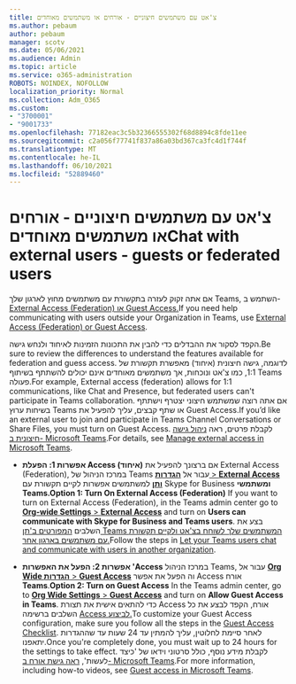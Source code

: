 ```yaml
---
title: צ'אט עם משתמשים חיצוניים - אורחים או משתמשים מאוחדים
ms.author: pebaum
author: pebaum
manager: scotv
ms.date: 05/06/2021
ms.audience: Admin
ms.topic: article
ms.service: o365-administration
ROBOTS: NOINDEX, NOFOLLOW
localization_priority: Normal
ms.collection: Adm_O365
ms.custom:
- "3700001"
- "9001733"
ms.openlocfilehash: 77182eac3c5b32366555302f68d8894c8fde11ee
ms.sourcegitcommit: c2a056f77741f837a86a03bd367ca3fc4d1f744f
ms.translationtype: MT
ms.contentlocale: he-IL
ms.lasthandoff: 06/10/2021
ms.locfileid: "52889460"
---
```

# <a name="chat-with-external-users---guests-or-federated-users"></a><span data-ttu-id="ddf72-102">צ'אט עם משתמשים חיצוניים - אורחים או משתמשים מאוחדים</span><span class="sxs-lookup"><span data-stu-id="ddf72-102">Chat with external users - guests or federated users</span></span>

<span data-ttu-id="ddf72-103">אם אתה זקוק לעזרה בתקשורת עם משתמשים מחוץ לארגון שלך Teams, השתמש ב- [External Access (Federation) או Guest Access.](/microsoftteams/manage-external-access#external-access-vs-guest-access)</span><span class="sxs-lookup"><span data-stu-id="ddf72-103">If you need help communicating with users outside your Organization in Teams, use [External Access (Federation) or Guest Access](/microsoftteams/manage-external-access#external-access-vs-guest-access).</span></span>

<span data-ttu-id="ddf72-104">הקפד לסקור את ההבדלים כדי להבין את התכונות הזמינות לאיחוד ולנחש גישה.</span><span class="sxs-lookup"><span data-stu-id="ddf72-104">Be sure to review the differences to understand the features available for federation and guess access.</span></span> <span data-ttu-id="ddf72-105">לדוגמה, גישה חיצונית (איחוד) מאפשרת תקשורת של 1:1, כמו צ'אט ונוכחות, אך משתמשים מאוחדים אינם יכולים להשתתף בשיתוף Teams פעולה.</span><span class="sxs-lookup"><span data-stu-id="ddf72-105">For example, External access (federation) allows for 1:1 communications, like Chat and Presence, but federated users can't participate in Teams collaboration.</span></span> <span data-ttu-id="ddf72-106">אם אתה רוצה שמשתמש חיצוני יצטרף וישתתף בשיחות ערוץ Teams או שתף קבצים, עליך להפעיל את Guest Access.</span><span class="sxs-lookup"><span data-stu-id="ddf72-106">If you’d like an external user to join and participate in Teams Channel Conversations or Share Files, you must turn on Guest Access.</span></span> <span data-ttu-id="ddf72-107">לקבלת פרטים, ראה [ניהול גישה חיצונית ב- Microsoft Teams](/microsoftteams/manage-external-access#external-access-vs-guest-access).</span><span class="sxs-lookup"><span data-stu-id="ddf72-107">For details, see [Manage external access in Microsoft Teams](/microsoftteams/manage-external-access#external-access-vs-guest-access).</span></span>

- <span data-ttu-id="ddf72-108">**אפשרות 1: הפעלת Access (איחוד)** אם ברצונך להפעיל את External Access (Federation), במרכז הניהול של Teams עבור אל [ **הגדרות**  >  **External Access ותן**](https://admin.teams.microsoft.com/company-wide-settings/external-communications) למשתמשים אפשרות לקיים תקשורת עם Skype for Business **ומשתמשי Teams.**</span><span class="sxs-lookup"><span data-stu-id="ddf72-108">**Option 1: Turn On External Access (Federation)** If you want to turn on External Access (Federation), in the Teams admin center go to [**Org-wide Settings** > **External Access**](https://admin.teams.microsoft.com/company-wide-settings/external-communications) and turn on **Users can communicate with Skype for Business and Teams users**.</span></span> <span data-ttu-id="ddf72-109">בצע את השלבים [המפורטים ב'תן Teams המשתמשים שלך לשוחח בצ'אט ולקיים תקשורת עם משתמשים בארגון אחר.](/microsoftteams/manage-external-access#let-your-teams-users-chat-and-communicate-with-users-in-another-organization)</span><span class="sxs-lookup"><span data-stu-id="ddf72-109">Follow the steps in [Let your Teams users chat and communicate with users in another organization](/microsoftteams/manage-external-access#let-your-teams-users-chat-and-communicate-with-users-in-another-organization).</span></span>

- <span data-ttu-id="ddf72-110">**אפשרות 2: הפעל את האפשרות 'Access** במרכז הניהול Teams, עבור אל [ **Org Wide הגדרות**  >  **Guest Access**](https://admin.teams.microsoft.com/company-wide-settings/guest-configuration) וה הפעל את אפשר Access אורח **Teams**.</span><span class="sxs-lookup"><span data-stu-id="ddf72-110">**Option 2: Turn on Guest Access** In the Teams admin center, go to [**Org Wide Settings** > **Guest Access**](https://admin.teams.microsoft.com/company-wide-settings/guest-configuration) and turn on **Allow Guest Access in Teams**.</span></span> <span data-ttu-id="ddf72-111">כדי להתאים אישית את תצורת Access אורח, הקפד לבצע את כל השלבים ברשימה [Access לביצוע.](/microsoftteams/guest-access-checklist)</span><span class="sxs-lookup"><span data-stu-id="ddf72-111">To customize your Guest Access configuration, make sure you follow all the steps in the [Guest Access Checklist](/microsoftteams/guest-access-checklist).</span></span> <span data-ttu-id="ddf72-112">לאחר סיימת לחלוטין, עליך להמתין עד 24 שעות עד שההגדרות יתאפנו.</span><span class="sxs-lookup"><span data-stu-id="ddf72-112">Once you're completely done, you must wait up to 24 hours for the settings to take effect.</span></span> <span data-ttu-id="ddf72-113">לקבלת מידע נוסף, כולל סרטוני וידאו של 'כיצד לעשות', [ראה גישת אורח ב- Microsoft Teams](/microsoftteams/guest-access).</span><span class="sxs-lookup"><span data-stu-id="ddf72-113">For more information, including how-to videos, see [Guest access in Microsoft Teams](/microsoftteams/guest-access).</span></span>